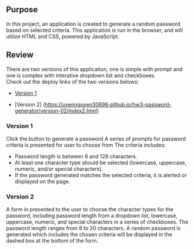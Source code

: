 ## Purpose

In this project, an application is created to generate a random password based on selected criteria. This application is run in the browser, and will utilize HTML and CSS, powered by JavaScript. 

## Review

There are two versions of this application, one is simple with prompt and one is complex with interative dropdown list and checkboxes.
<br>
Check out the deploy links of the two versions belows:

* [Version 1](https://uyennguyen30696.github.io/hw3-password-generator/version-01/index1.html)

* [Version 2] (https://uyennguyen30696.github.io/hw3-password-generator/version-02/index2.html)
### Version 1

Click the button to generate a password
A series of prompts for password criteria is presented for user to choose from
The criteria includes: 
<ul>
    <li>Password length is between 8 and 128 characters.</li>
    <li>At least one character type should be selected (lowercase, uppercase, numeric, and/or special characters).</li>
    <li>If the password generated matches the selected criteria, it is alerted or displayed on the page.</li>
</ul>

### Version 2

A form in presented to the user to choose the character types for the password, including password length from a dropdown list, lowercase, uppercase, numeric, and special characters in a series of checkboxes. The password length ranges from 8 to 20 characters. A random password is generated which includes the chosen criteria will be displayed in the dashed box at the bottom of the form.
